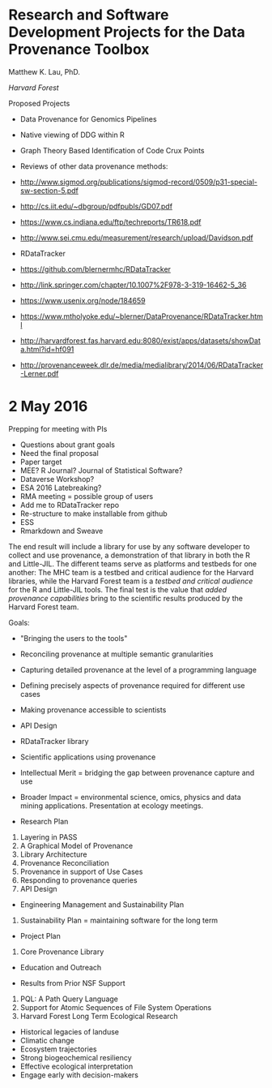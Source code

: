 <link href="css/avenir-white.css" rel="stylesheet"></link>

# Research and Software Development Projects for the Data Provenance Toolbox

Matthew K. Lau, PhD.

*Harvard Forest*


Proposed Projects
- Data Provenance for Genomics Pipelines
- Native viewing of DDG within R 
- Graph Theory Based Identification of Code Crux Points

- Reviews of other data provenance methods:
 - http://www.sigmod.org/publications/sigmod-record/0509/p31-special-sw-section-5.pdf
 - http://cs.iit.edu/~dbgroup/pdfpubls/GD07.pdf
 - https://www.cs.indiana.edu/ftp/techreports/TR618.pdf
 - http://www.sei.cmu.edu/measurement/research/upload/Davidson.pdf

- RDataTracker
 - https://github.com/blernermhc/RDataTracker
 - http://link.springer.com/chapter/10.1007%2F978-3-319-16462-5_36
 - https://www.usenix.org/node/184659
 - https://www.mtholyoke.edu/~blerner/DataProvenance/RDataTracker.html
 - http://harvardforest.fas.harvard.edu:8080/exist/apps/datasets/showData.html?id=hf091
 - http://provenanceweek.dlr.de/media/medialibrary/2014/06/RDataTracker-Lerner.pdf


# 2 May 2016

Prepping for meeting with PIs

- Questions about grant goals
 - Need the final proposal
- Paper target
 - MEE? R Journal? Journal of Statistical Software?
- Dataverse Workshop?
- ESA 2016 Latebreaking?
- RMA meeting = possible group of users
- Add me to RDataTracker repo
 - Re-structure to make installable from github
 - ESS
 - Rmarkdown and Sweave

The end result will include a library for use by any software
developer to collect and use provenance, a demonstration of that
library in both the R and Little-JIL. The different teams serve as
platforms and testbeds for one another: The MHC team is a testbed and
critical audience for the Harvard libraries, while the Harvard Forest
team is a *testbed and critical audience* for the R and Little-JIL
tools. The final test is the value that *added provenance
capabilities* bring to the scientific results produced by the Harvard
Forest team.

Goals:

- "Bringing the users to the tools"
- Reconciling provenance at multiple semantic granularities
- Capturing detailed provenance at the level of a programming language
- Defining precisely aspects of provenance required for different use
cases
- Making provenance accessible to scientists
- API Design
- RDataTracker library
- Scientific applications using provenance
- Intellectual Merit = bridging the gap between provenance capture and
use
- Broader Impact = environmental science, omics, physics and data
  mining applications. Presentation at ecology meetings. 

- Research Plan
 1. Layering in PASS
 2. A Graphical Model of Provenance
 3. Library Architecture
 4. Provenance Reconciliation
 5. Provenance in support of Use Cases
 6. Responding to provenance queries
 7. API Design

- Engineering Management and Sustainability Plan
 1. Sustainability Plan = maintaining software for the long term

- Project Plan
 1. Core Provenance Library

- Education and Outreach

- Results from Prior NSF Support
 1. PQL: A Path Query Language
 2. Support for Atomic Sequences of File System Operations
 3. Harvard Forest Long Term Ecological Research
  - Historical legacies of landuse
  - Climatic change
  - Ecosystem trajectories
  - Strong biogeochemical resiliency
  - Effective ecological interpretation
  - Engage early with decision-makers
